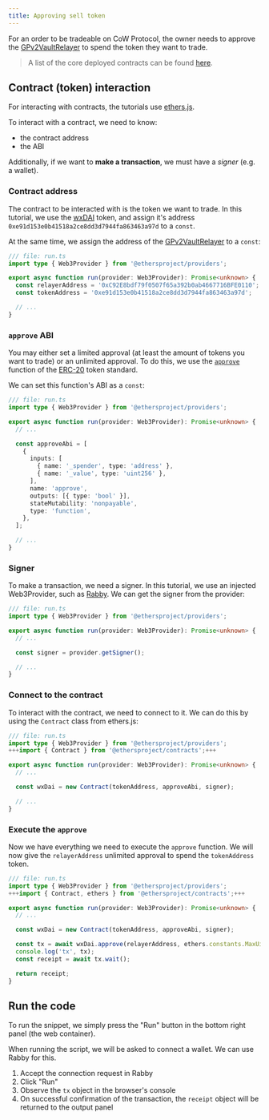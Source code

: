 ```yaml
---
title: Approving sell token
---
```


For an order to be tradeable on CoW Protocol, the owner needs to approve the [GPv2VaultRelayer](https://beta.docs.cow.fi/cow-protocol/reference/contracts/core/vault-relayer) to spend the token they want to trade.

> A list of the core deployed contracts can be found [here](https://beta.docs.cow.fi/cow-protocol/reference/contracts/core).

## Contract (token) interaction

For interacting with contracts, the tutorials use [ethers.js](https://docs.ethers.io/v5/).

To interact with a contract, we need to know:

- the contract address
- the ABI

Additionally, if we want to **make a transaction**, we must have a _signer_ (e.g. a wallet).

### Contract address

The contract to be interacted with is the token we want to trade. In this tutorial, we use the [wxDAI](https://gnosisscan.io/token/0xe91d153e0b41518a2ce8dd3d7944fa863463a97d) token, and assign it's address `0xe91d153e0b41518a2ce8dd3d7944fa863463a97d` to a `const`.

At the same time, we assign the address of the [GPv2VaultRelayer](https://beta.docs.cow.fi/cow-protocol/reference/contracts/core/vault-relayer) to a `const`:

```typescript
/// file: run.ts
import type { Web3Provider } from '@ethersproject/providers';

export async function run(provider: Web3Provider): Promise<unknown> {
  const relayerAddress = '0xC92E8bdf79f0507f65a392b0ab4667716BFE0110';
  const tokenAddress = '0xe91d153e0b41518a2ce8dd3d7944fa863463a97d';

  // ...
}
```

### `approve` ABI

You may either set a limited approval (at least the amount of tokens you want to trade) or an unlimited approval. To do this, we use the [`approve`](https://eips.ethereum.org/EIPS/eip-20#approve) function of the [ERC-20](https://eips.ethereum.org/EIPS/eip-20) token standard.

We can set this function's ABI as a `const`:

```typescript
/// file: run.ts
import type { Web3Provider } from '@ethersproject/providers';

export async function run(provider: Web3Provider): Promise<unknown> {
  // ...

  const approveAbi = [
    {
      inputs: [
        { name: '_spender', type: 'address' },
        { name: '_value', type: 'uint256' },
      ],
      name: 'approve',
      outputs: [{ type: 'bool' }],
      stateMutability: 'nonpayable',
      type: 'function',
    },
  ];

  // ...
}
```

### Signer

To make a transaction, we need a signer. In this tutorial, we use an injected Web3Provider, such as [Rabby](https://rabby.io). We can get the signer from the provider:

```typescript
/// file: run.ts
import type { Web3Provider } from '@ethersproject/providers';

export async function run(provider: Web3Provider): Promise<unknown> {
  // ...

  const signer = provider.getSigner();

  // ...
}
```

### Connect to the contract

To interact with the contract, we need to connect to it. We can do this by using the `Contract` class from ethers.js:

```typescript
/// file: run.ts
import type { Web3Provider } from '@ethersproject/providers';
+++import { Contract } from '@ethersproject/contracts';+++

export async function run(provider: Web3Provider): Promise<unknown> {
  // ...

  const wxDai = new Contract(tokenAddress, approveAbi, signer);

  // ...
}
```

### Execute the `approve`

Now we have everything we need to execute the `approve` function. We will now give the `relayerAddress` unlimited approval to spend the `tokenAddress` token.

```typescript
/// file: run.ts
import type { Web3Provider } from '@ethersproject/providers';
+++import { Contract, ethers } from '@ethersproject/contracts';+++

export async function run(provider: Web3Provider): Promise<unknown> {
  // ...

  const wxDai = new Contract(tokenAddress, approveAbi, signer);

  const tx = await wxDai.approve(relayerAddress, ethers.constants.MaxUint256);
  console.log('tx', tx);
  const receipt = await tx.wait();

  return receipt;
}
```

## Run the code

To run the snippet, we simply press the "Run" button in the bottom right panel (the web container).

When running the script, we will be asked to connect a wallet. We can use Rabby for this.

1. Accept the connection request in Rabby
2. Click "Run"
3. Observe the `tx` object in the browser's console
4. On successful confirmation of the transaction, the `receipt` object will be returned to the output panel
